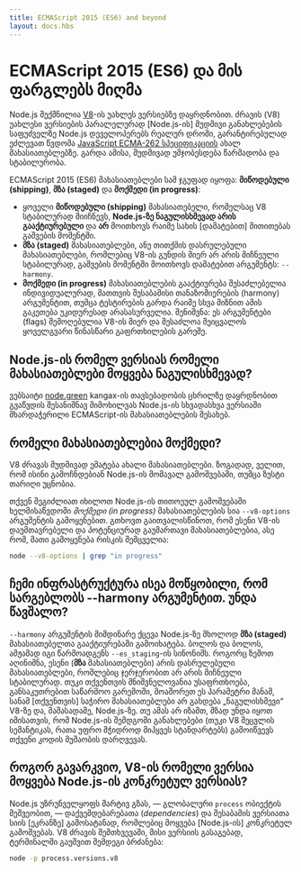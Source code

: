 ```yaml
---
title: ECMAScript 2015 (ES6) and beyond
layout: docs.hbs
---
```


# ECMAScript 2015 (ES6) და მის ფარგლებს მიღმა

Node.js შექმნილია [V8](https://v8.dev/)-ის უახლეს ვერსიებზე დაყრდნობით. ძრავის (V8) უახლესი ვერსიების პარალელურად [Node.js-ის] მუდმივი განახლებების საფუძველზე Node.js დეველოპერებს რეალურ დროში, გარანტირებულად ეძლევათ წვდომა [JavaScript ECMA-262 სპეციფიკაციის](http://www.ecma-international.org/publications/standards/Ecma-262.htm) ახალ მახასიათებლებზე. გარდა ამისა, მუდმივად უმჯობესდება წარმადობა და სტაბილურობა.

ECMAScript 2015 (ES6) მახასიათებლები სამ ჯგუფად იყოფა: **მიწოდებული (shipping)**, **მზა (staged)** და **მოქმედი (in progress)**:

* ყოველი **მიწოდებული (shipping)** მახასიათებელი, რომელსაც V8 სტაბილურად მიიჩნევს, **Node.js-ზე ნაგულისხმევად არის გააქტიურებული** და **არ** მოითხოვს რაიმე სახის [დამატებით] მითითებას გაშვების მომენტში.
* **მზა (staged)** მახასიათებლები, ანუ თითქმის დასრულებული მახასიათებლები, რომლებიც V8-ის გუნდის მიერ არ არის მიჩნეული სტაბილურად, გაშვების მომენტში მოითხოვს დამატებით არგუმენტს: `--harmony`.
* **მოქმედი (in progress)** მახასიათებლების გააქტიურება შესაძლებელია ინდივიდუალურად, მათთვის შესაბამისი თანაზომიერების (harmony) არგუმენტით, თუმცა ტესტირების გარდა რაიმე სხვა მიზნით ამის გაკეთება უკიდურესად არასასურველია. შენიშვნა: ეს არგუმენტები (flags) შემოღებულია V8-ის მიერ და შესაძლოა შეიცვალოს ყოველგვარი წინასწარი გაფრთხილების გარეშე.

## Node.js-ის რომელ ვერსიას რომელი მახასიათებლები მოყვება ნაგულისხმევად?

ვებსაიტი [node.green](https://node.green/) kangax-ის თავსებადობის ცხრილზე დაყრდნობით გვაწვდის შესანიშნავ მიმოხილვას Node.js-ის სხვადასხვა ვერსიაში მხარდაჭერილი ECMAScript-ის მახასიათებლების შესახებ.

## რომელი მახასიათებლებია მოქმედი?

V8 ძრავას მუდმივად ემატება ახალი მახასიათებლები. ზოგადად, ველით, რომ ისინი გამოჩნდებიან Node.js-ის მომავალ გამოშვებაში, თუმცა ზუსტი თარიღი უცნობია.

თქვენ შეგიძლიათ იხილოთ Node.js-ის თითოეულ გამოშვებაში ხელმისაწვდომი *მოქმედი (in progress)* მახასიათებლების სია `--v8-options` არგუმენტის გამოყენებით. გთხოვთ გაითვალისწინოთ, რომ ესენი V8-ის დაუმთავრებელი და პოტენციურად გაუმართავი მახასიათებლებია, ასე რომ, მათი გამოყენება რისკის შემცველია:

```bash
node --v8-options | grep "in progress"
```

## ჩემი ინფრასტრუქტურა ისეა მოწყობილი, რომ სარგებლობს --harmony არგუმენტით. უნდა წავშალო?

`--harmony` არგუმენტის მიმდინარე ქცევა Node.js-ზე მხოლოდ **მზა (staged)** მახასიათებელთა გააქტიურებაში გამოიხატება. ბოლოს და ბოლოს, ამჟამად იგი წარმოადგენს `--es_staging`-ის სინონიმს. როგორც ზემოთ აღინიშნა, ესენი (**მზა** მახასიათებლები) არის დასრულებული მახასიათებლები, რომლებიც ჯერჯერობით არ არის მიჩნეული სტაბილურად. თუკი თქვენთვის მნიშვნელოვანია უსაფრთხოება, განსაკუთრებით საწარმოო გარემოში, მოაშორეთ ეს პარამეტრი მანამ, სანამ [თქვენთვის] საჭირო მახასიათებლები არ გახდება „ნაგულისხმევი“ V8-ზე და, მაშასადამე, Node.js-ზე. თუ ამას არ იზამთ, მზად უნდა იყოთ იმისათვის, რომ Node.js-ის შემდგომი განახლებები (თუკი V8 შეცვლის სემანტიკას, რათა უფრო მჭიდროდ მიჰყვეს სტანდარტებს) გამოიწვევს თქვენი კოდის მუშაობის დარღვევას.

## როგორ გავარკვიო, V8-ის რომელი ვერსია მოყვება Node.js-ის კონკრეტულ ვერსიას?

Node.js უზრუნველყოფს მარტივ გზას, — გლობალური `process` ობიექტის მეშვეობით, — დაქვემდებარებათა (*dependencies*) და შესაბამის ვერსიათა სიის [ეკრანზე] გამოსატანად, რომლებიც მოყვება [Node.js-ის] კონკრეტულ გამოშვებას. V8 ძრავის შემთხვევაში, მისი ვერსიის გასაგებად, ტერმინალში გაუშვით შემდეგი ბრძანება:

```bash
node -p process.versions.v8
```
